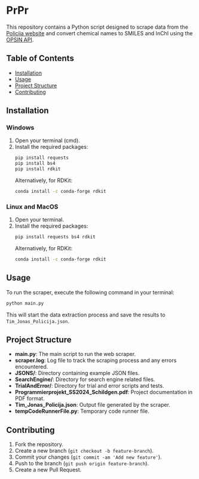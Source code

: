
# PrPr

This repository contains a Python script designed to scrape data from the [Policija website](https://www.policija.si/apps/nfl_response_web/seznam.php) and convert chemical names to SMILES and InChI using the [OPSIN API](https://opsin.ch.cam.ac.uk/).

## Table of Contents
- [Installation](#installation)
- [Usage](#usage)
- [Project Structure](#project-structure)
- [Contributing](#contributing)

## Installation

### Windows
1. Open your terminal (cmd).
2. Install the required packages:
   ```sh
   pip install requests
   pip install bs4
   pip install rdkit
   ```
   Alternatively, for RDKit:
   ```sh
   conda install -c conda-forge rdkit
   ```

### Linux and MacOS
1. Open your terminal.
2. Install the required packages:
   ```sh
   pip install requests bs4 rdkit
   ```
   Alternatively, for RDKit:
   ```sh
   conda install -c conda-forge rdkit
   ```

## Usage

To run the scraper, execute the following command in your terminal:
```sh
python main.py
```
This will start the data extraction process and save the results to `Tim_Jonas_Policija.json`.

## Project Structure

- **main.py**: The main script to run the web scraper.
- **scraper.log**: Log file to track the scraping process and any errors encountered.
- **JSONS/**: Directory containing example JSON files.
- **SearchEngine/**: Directory for search engine related files.
- **TrialAndError/**: Directory for trial and error scripts and tests.
- **Programmierprojekt_SS2024_Schildgen.pdf**: Project documentation in PDF format.
- **Tim_Jonas_Policija.json**: Output file generated by the scraper.
- **tempCodeRunnerFile.py**: Temporary code runner file.

## Contributing

1. Fork the repository.
2. Create a new branch (`git checkout -b feature-branch`).
3. Commit your changes (`git commit -am 'Add new feature'`).
4. Push to the branch (`git push origin feature-branch`).
5. Create a new Pull Request.


